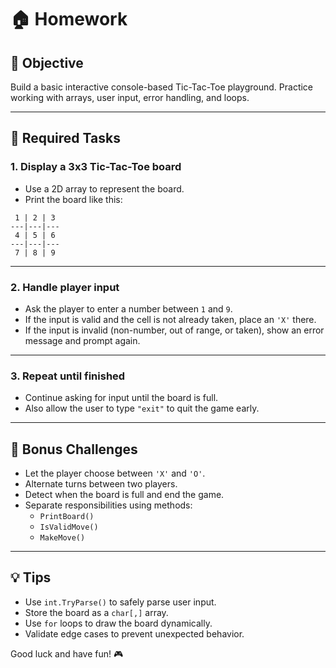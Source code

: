 # 🏠 Homework

## 🎯 Objective

Build a basic interactive console-based Tic-Tac-Toe playground. Practice working with arrays, user input, error handling, and loops.

---

## 📌 Required Tasks

### 1. Display a 3x3 Tic-Tac-Toe board

- Use a 2D array to represent the board.
- Print the board like this:

```
 1 | 2 | 3
---|---|---
 4 | 5 | 6
---|---|---
 7 | 8 | 9
```

---

### 2. Handle player input

- Ask the player to enter a number between `1` and `9`.
- If the input is valid and the cell is not already taken, place an `'X'` there.
- If the input is invalid (non-number, out of range, or taken), show an error message and prompt again.

---

### 3. Repeat until finished

- Continue asking for input until the board is full.
- Also allow the user to type `"exit"` to quit the game early.

---

## 🧩 Bonus Challenges

- Let the player choose between `'X'` and `'O'`.
- Alternate turns between two players.
- Detect when the board is full and end the game.
- Separate responsibilities using methods:
  - `PrintBoard()`
  - `IsValidMove()`
  - `MakeMove()`

---

## 💡 Tips

- Use `int.TryParse()` to safely parse user input.
- Store the board as a `char[,]` array.
- Use `for` loops to draw the board dynamically.
- Validate edge cases to prevent unexpected behavior.

Good luck and have fun! 🎮
